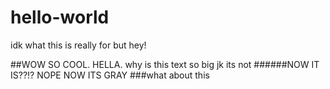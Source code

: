# hello-world
idk what this is really for but hey! 

##WOW SO COOL. HELLA. 
why is this text so big
jk its not
######NOW IT IS??!? NOPE NOW ITS GRAY
###what about this


